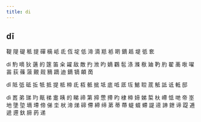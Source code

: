 ```yaml
---
title: di
---
```


## dī
鞮
隄
碮
秪
提
磾
樀
岻
氐
仾
埞
低
渧
滴
羝
袛
啲
鏑
趆
堤
彽
奃


dí
馰
嘀
狄
藡
的
篴
笛
籴
糴
敌
敵
扚
浟
旳
嫡
鸐
髢
涤
滌
梑
廸
靮
肑
翟
蔐
唙
嚁
苖
荻
蓧
蔋
覿
觌
豴
蹢
迪
鏑
镝
頔
啇















dǐ
阺
弤
砥
拞
牴
抵
提
柢
楴
氐
枑
骶
掋
坻
底
呧
厎
坘
鯳
聜
菧
觝
詆
诋
軧
邸








dì
嶳
弟
珶
玓
甋
祶
疐
眱
的
睇
禘
第
揥
慸
摕
旳
棣
楴
媂
娣
梊
杕
嵽
怟
哋
帝
埊
地
墬
埅
墑
墆
偙
俤
坔
枤
渧
焍
碲
僀
締
缔
苐
蒂
蔕
蝭
蝃
螮
諟
遆
諦
鉪
谛
踶
逓
遞
遰
釱
腣
菂
递
